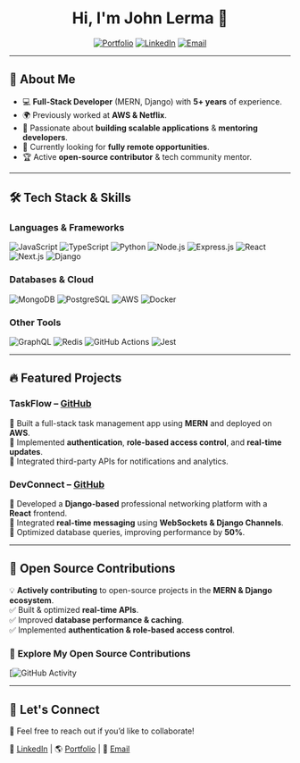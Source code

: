 <h1 align="center">Hi, I'm John Lerma 👋</h1>

<p align="center">
  <a href="https://johnblockchainlerma.com"><img src="https://img.shields.io/badge/Portfolio-%23000000.svg?style=for-the-badge&logo=web&logoColor=white" alt="Portfolio" /></a>
  <a href="https://www.linkedin.com/in/johnlerma9837291473"><img src="https://img.shields.io/badge/LinkedIn-%230A66C2.svg?style=for-the-badge&logo=linkedin&logoColor=white" alt="LinkedIn" /></a>
  <a href="mailto:johnlerma.blockchain@gmail.com"><img src="https://img.shields.io/badge/Email-%23D14836.svg?style=for-the-badge&logo=gmail&logoColor=white" alt="Email" /></a>
</p>

---

## 🚀 About Me
- 💻 **Full-Stack Developer** (MERN, Django) with **5+ years** of experience.
- 🌍 Previously worked at **AWS & Netflix**.
- 🌱 Passionate about **building scalable applications** & **mentoring developers**.
- 🎯 Currently looking for **fully remote opportunities**.
- 🏆 Active **open-source contributor** & tech community mentor.

---

## 🛠 Tech Stack & Skills
### **Languages & Frameworks**
![JavaScript](https://img.shields.io/badge/JavaScript-F7DF1E?style=flat&logo=javascript&logoColor=black)
![TypeScript](https://img.shields.io/badge/TypeScript-007ACC?style=flat&logo=typescript&logoColor=white)
![Python](https://img.shields.io/badge/Python-3776AB?style=flat&logo=python&logoColor=white)
![Node.js](https://img.shields.io/badge/Node.js-339933?style=flat&logo=nodedotjs&logoColor=white)
![Express.js](https://img.shields.io/badge/Express.js-000000?style=flat&logo=express&logoColor=white)
![React](https://img.shields.io/badge/React-20232A?style=flat&logo=react&logoColor=61DAFB)
![Next.js](https://img.shields.io/badge/Next.js-000000?style=flat&logo=nextdotjs&logoColor=white)
![Django](https://img.shields.io/badge/Django-092E20?style=flat&logo=django&logoColor=white)

### **Databases & Cloud**
![MongoDB](https://img.shields.io/badge/MongoDB-4EA94B?style=flat&logo=mongodb&logoColor=white)
![PostgreSQL](https://img.shields.io/badge/PostgreSQL-316192?style=flat&logo=postgresql&logoColor=white)
![AWS](https://img.shields.io/badge/AWS-232F3E?style=flat&logo=amazonaws&logoColor=white)
![Docker](https://img.shields.io/badge/Docker-2496ED?style=flat&logo=docker&logoColor=white)

### **Other Tools**
![GraphQL](https://img.shields.io/badge/GraphQL-E10098?style=flat&logo=graphql&logoColor=white)
![Redis](https://img.shields.io/badge/Redis-DC382D?style=flat&logo=redis&logoColor=white)
![GitHub Actions](https://img.shields.io/badge/GitHub_Actions-2088FF?style=flat&logo=github-actions&logoColor=white)
![Jest](https://img.shields.io/badge/Jest-C21325?style=flat&logo=jest&logoColor=white)

---

## 🔥 Featured Projects

### **TaskFlow** – [GitHub](https://github.com/johnlerma-block/taskflow)
🔹 Built a full-stack task management app using **MERN** and deployed on **AWS**.  
🔹 Implemented **authentication**, **role-based access control**, and **real-time updates**.  
🔹 Integrated third-party APIs for notifications and analytics.

### **DevConnect** – [GitHub](https://github.com/johnlerma-block/devconnect)
🔹 Developed a **Django-based** professional networking platform with a **React** frontend.  
🔹 Integrated **real-time messaging** using **WebSockets & Django Channels**.  
🔹 Optimized database queries, improving performance by **50%**.

---

## 🎯 Open Source Contributions
💡 **Actively contributing** to open-source projects in the **MERN & Django ecosystem**.  
✅ Built & optimized **real-time APIs**.  
✅ Improved **database performance & caching**.  
✅ Implemented **authentication & role-based access control**.  

### 🔗 **Explore My Open Source Contributions**  
[![GitHub Activity](https://github.com/johnlerma-blockchain)

---

## 🎯 Let's Connect
📩 Feel free to reach out if you’d like to collaborate!  

💼 [LinkedIn](https://www.linkedin.com/injohnlerma9837291473) | 🌎 [Portfolio](https://johnblockchainlerma.com) | 📧 [Email](mailto:johnlerma.blockchain@gmail.com)
